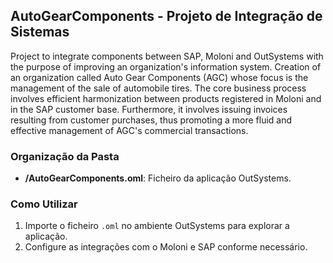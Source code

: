 ## AutoGearComponents - Projeto de Integração de Sistemas

Project to integrate components between SAP, Moloni and OutSystems with the purpose of improving an organization's information system. Creation of an organization called Auto Gear Components (AGC) whose focus is the management of the sale of automobile tires. The core business process involves efficient harmonization between products registered in Moloni and in the SAP customer base. Furthermore, it involves issuing invoices resulting from customer purchases, thus promoting a more fluid and effective management of AGC's commercial transactions.

### Organização da Pasta

- **/AutoGearComponents.oml**: Ficheiro da aplicação OutSystems.

### Como Utilizar

1. Importe o ficheiro `.oml` no ambiente OutSystems para explorar a aplicação.
2. Configure as integrações com o Moloni e SAP conforme necessário.
